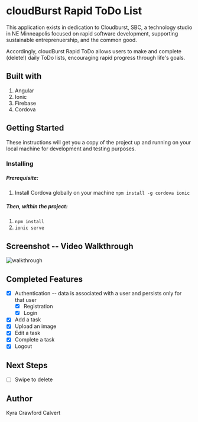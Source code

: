 # cloudBurst Rapid ToDo List
This application exists in dedication to Cloudburst, SBC, a technology studio in NE Minneapolis focused on rapid software development, supporting sustainable entreprenuership, and the common good. 

Accordingly, cloudBurst Rapid ToDo allows users to make and complete (delete!) daily ToDo lists, encouraging rapid progress through life's goals. 

## Built with
1. Angular
2. Ionic
3. Firebase 
4. Cordova

## Getting Started 
These instructions will get you a copy of the project up and running on your local machine for development and testing purposes. 

### Installing
##### Prerequisite:
1. Install Cordova globally on your machine `npm install -g cordova ionic`

##### Then, within the project:
1. `npm install`
2. `ionic serve`

## Screenshot -- Video Walkthrough
![walkthrough](https://thumbs.gfycat.com/QuestionableCrispHoki-size_restricted.gif)

## Completed Features
- [x] Authentication -- data is associated with a user and persists only for that user
  - [x] Registration
  - [x] Login
- [x] Add a task
- [x] Upload an image 
- [x] Edit a task
- [x] Complete a task
- [x] Logout

## Next Steps
- [ ] Swipe to delete

## Author
Kyra Crawford Calvert
